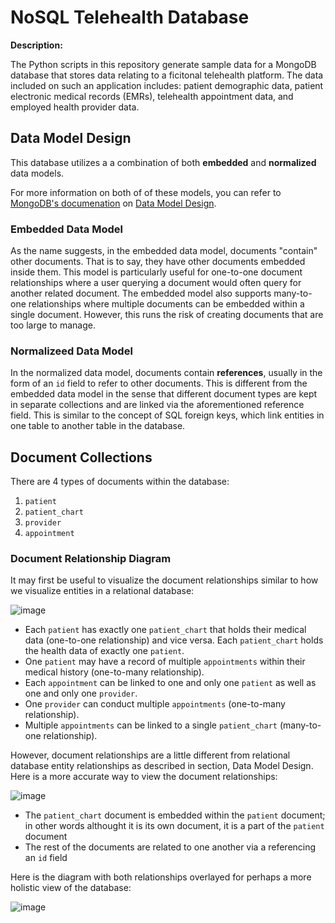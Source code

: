 # NoSQL Telehealth Database

**Description:**

The Python scripts in this repository generate sample data for a MongoDB database that stores data relating to a ficitonal telehealth platform. The data included on such an application includes: patient demographic data, patient electronic medical records (EMRs), telehealth appointment data, and employed health provider data.

## Data Model Design

This database utilizes a a combination of both **embedded** and **normalized** data models. 

For more information on both of of these models, you can refer to [MongoDB's documenation](https://www.mongodb.com/docs/) on [Data Model Design](https://www.mongodb.com/docs/manual/core/data-model-design/#embedded-data-models).

### Embedded Data Model

As the name suggests, in the embedded data model, documents "contain" other documents. That is to say, they have other documents embedded inside them. This model is particularly useful for one-to-one document relationships where a user querying a document would often query for another related document. The embedded model also supports many-to-one relationships where multiple documents can be embedded within a single document. However, this runs the risk of creating documents that are too large to manage.

### Normalizeed Data Model

In the normalized data model, documents contain **references**, usually in the form of an `id` field to refer to other documents. This is different from the embedded data model in the sense that different document types are kept in separate collections and are linked via the aforementioned reference field. This is similar to the concept of SQL foreign keys, which link entities in one table to another table in the database.

## Document Collections

There are 4 types of documents within the database:

1. `patient`
2. `patient_chart`
3. `provider`
4. `appointment`

### Document Relationship Diagram 

It may first be useful to visualize the document relationships similar to how we visualize entities in a relational database:

![image](https://user-images.githubusercontent.com/49035567/236638151-42ae8a73-2eb8-4506-8e5e-e2e907c3255a.png)

* Each `patient` has exactly one `patient_chart` that holds their medical data (one-to-one relationship) and vice versa. Each `patient_chart` holds the health data of exactly one `patient`.
* One `patient` may have a record of multiple `appointments` within their medical history (one-to-many relationship).
* Each `appointment` can be linked to one and only one `patient` as well as one and only one `provider`.
* One `provider` can conduct multiple `appointments` (one-to-many relationship).
* Multiple `appointments` can be linked to a single `patient_chart` (many-to-one relationship).

However, document relationships are a little different from relational database entity relationships as described in section, Data Model Design. Here is a more accurate way to view the document relationships:

![image](https://user-images.githubusercontent.com/49035567/236638353-213fdb4d-07a0-49e1-b40e-f6128eb7fc22.png)

* The `patient_chart` document is embedded within the `patient` document; in other words althought it is its own document, it is a part of the `patient` document
* The rest of the documents are related to one another via a referencing an `id` field

Here is the diagram with both relationships overlayed for perhaps a more holistic view of the database:

![image](https://user-images.githubusercontent.com/49035567/236638404-d8eb4258-f704-445c-bfe0-792ca026a578.png)




